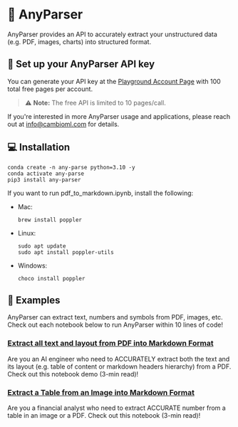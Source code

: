 # 🌊 AnyParser

AnyParser provides an API to accurately extract your unstructured data (e.g. PDF, images, charts) into structured format.

## :seedling: Set up your AnyParser API key

You can generate your API key at the [Playground Account Page](https://www.cambioml.com/account) with 100 total free pages per account.

> ⚠️ **Note:** The free API is limited to 10 pages/call.

If you're interested in more AnyParser usage and applications, please reach out at info@cambioml.com for details.

## :computer: Installation

```
conda create -n any-parse python=3.10 -y
conda activate any-parse
pip3 install any-parser
```

If you want to run pdf_to_markdown.ipynb, install the following:
- Mac:
    ```
    brew install poppler
    ```
- Linux:
    ```
    sudo apt update
    sudo apt install poppler-utils
    ```
- Windows:
    ```
    choco install poppler
    ```

## :scroll:  Examples

AnyParser can extract text, numbers and symbols from PDF, images, etc. Check out each notebook below to run AnyParser within 10 lines of code!

### [Extract all text and layout from PDF into Markdown Format](https://github.com/CambioML/any-parser/blob/main/examples/pdf_to_markdown.ipynb)
Are you an AI engineer who need to ACCURATELY extract both the text and its layout (e.g. table of content or markdown headers hierarchy) from a PDF. Check out this notebook demo (3-min read)!

### [Extract a Table from an Image into Markdown Format](https://github.com/CambioML/any-parser/blob/main/examples/extract_table_from_image_to_markdown.ipynb)
Are you a financial analyst who need to extract ACCURATE number from a table in an image or a PDF. Check out this notebook (3-min read)!

